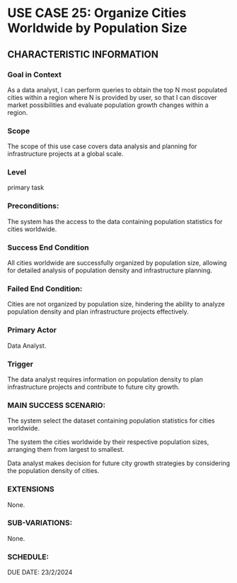 # USE CASE 25: Organize Cities Worldwide by Population Size
## CHARACTERISTIC INFORMATION
### Goal in Context
As a data analyst, I can perform queries to obtain the top N most populated cities within a region where N is provided by user, so that I can discover market possibilities and evaluate population growth changes within a region.
### Scope 
The scope of this use case covers data analysis and planning for infrastructure projects at a global scale.
### Level
primary task 
### Preconditions:
The system has the access to the data containing population statistics for cities worldwide.
### Success End Condition
All cities worldwide are successfully organized by population size, allowing for detailed analysis of population density and infrastructure planning.
### Failed End Condition: 
Cities are not organized by population size, hindering the ability to analyze population density and plan infrastructure projects effectively.
### Primary Actor
Data Analyst.
### Trigger
The data analyst requires information on population density to plan infrastructure projects and contribute to future city growth.
### MAIN SUCCESS SCENARIO:
The system select the dataset containing population statistics for cities worldwide.

The system the cities worldwide by their respective population sizes, arranging them from largest to smallest.

Data analyst makes decision for future city growth strategies by considering the population density of cities.

### EXTENSIONS
None.
### SUB-VARIATIONS: 
None.
### SCHEDULE:
DUE DATE: 23/2/2024
